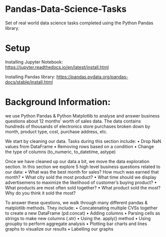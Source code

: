 # Pandas-Data-Science-Tasks
Set of real world data science tasks completed using the Python Pandas library.

# Setup
Installing Jupyter Notebook: https://jupyter.readthedocs.io/en/latest/install.html

Installing Pandas library: https://pandas.pydata.org/pandas-docs/stable/install.html

# Background Information:
we use Python Pandas & Python Matplotlib to analyse and answer business questions about 12 months’ worth of sales data. The data contains hundreds of thousands of electronics store purchases broken down by month, product type, cost, purchase address, etc.

We start by cleaning our data. Tasks during this section include:
•	Drop NaN values from DataFrame
•	Removing rows based on a condition
•	Change the type of columns (to_numeric, to_datetime, astype)

Once we have cleaned up our data a bit, we move the data exploration section. In this section we explore 5 high level business questions related to our data:
•	What was the best month for sales? How much was earned that month?
•	What city sold the most product?
•	What time should we display advertisemens to maximize the likelihood of customer’s buying product?
•	What products are most often sold together?
•	What product sold the most? Why do you think it sold the most?

To answer these questions, we walk through many different pandas & matplotlib methods. They include:
•	Concatenating multiple CVSs together to create a new DataFrame (pd.concat)
•	Adding columns
•	Parsing cells as strings to make new columns (.str)
•	Using the. apply() method
•	Using groupby to perform aggregate analysis
•	Plotting bar charts and lines graphs to visualize our results
•	Labelling our graphs
